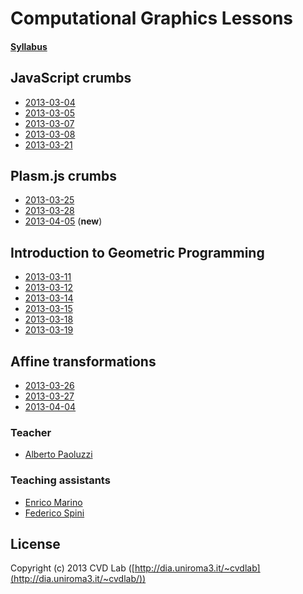 # Computational Graphics Lessons

#### [Syllabus](https://github.com/cvdlab-cg/lessons/blob/master/syllabus/readme.md)

## JavaScript crumbs

* [2013-03-04](lessons/2013-03-04)
* [2013-03-05](lessons/2013-03-05)
* [2013-03-07](lessons/2013-03-07)
* [2013-03-08](lessons/2013-03-08)
* [2013-03-21](lessons/2013-03-21)

## Plasm.js crumbs

* [2013-03-25](lessons/2013-03-25)
* [2013-03-28](lessons/2013-03-28)
* [2013-04-05](lessons/2013-04-05) (**new**)

## Introduction to Geometric Programming

* [2013-03-11](lessons/2013-03-11)
* [2013-03-12](lessons/2013-03-12)
* [2013-03-14](lessons/2013-03-14)
* [2013-03-15](lessons/2013-03-15)
* [2013-03-18](lessons/2013-03-18)
* [2013-03-19](lessons/2013-03-19)

## Affine transformations 

* [2013-03-26](lessons/2013-03-26)
* [2013-03-27](lessons/2013-03-27)
* [2013-04-04](lessons/2013-04-04)

### Teacher

- [Alberto Paoluzzi](http://paoluzzi.dia.uniroma3.it/)

### Teaching assistants

- [Enrico Marino](http://onirame.com)
- [Federico Spini](http://federicspini.com)

## License

Copyright (c) 2013 CVD Lab ([http://dia.uniroma3.it/~cvdlab](http://dia.uniroma3.it/~cvdlab/))
